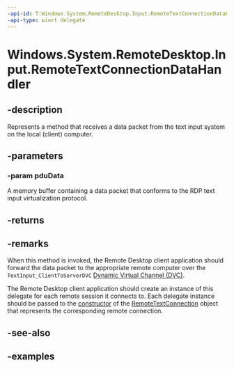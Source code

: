 ```yaml
---
-api-id: T:Windows.System.RemoteDesktop.Input.RemoteTextConnectionDataHandler
-api-type: winrt delegate
---
```


# Windows.System.RemoteDesktop.Input.RemoteTextConnectionDataHandler

<!--
public delegate bool RemoteTextConnectionDataHandler(byte[] pduData);
-->


## -description

Represents a method that receives a data packet from the text input system on the local (client) computer.

## -parameters

### -param pduData

A memory buffer containing a data packet that conforms to the RDP text input virtualization protocol.

## -returns

## -remarks

When this method is invoked, the Remote Desktop client application should forward the data packet to the appropriate remote computer over the `TextInput_ClientToServerDVC` [Dynamic Virtual Channel (DVC)](/windows/win32/termserv/dynamic-virtual-channels).

The Remote Desktop client application should create an instance of this delegate for each remote session it connects to. Each delegate instance should be passed to the [constructor](remotetextconnection_remotetextconnection_1474280690.md) of the [RemoteTextConnection](remotetextconnection.md) object that represents the corresponding remote connection.

## -see-also

## -examples